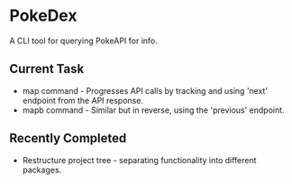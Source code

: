 # PokeDex

A CLI tool for querying PokeAPI for info.

## Current Task

* map command - Progresses API calls by tracking and using 'next' endpoint from the API response.
* mapb command - Similar but in reverse, using the 'previous' endpoint.

## Recently Completed

* Restructure project tree - separating functionality into different packages.
